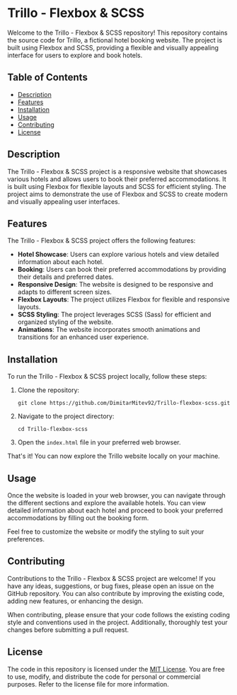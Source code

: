 # Trillo - Flexbox & SCSS

Welcome to the Trillo - Flexbox & SCSS repository! This repository contains the source code for Trillo, a fictional hotel booking website. The project is built using Flexbox and SCSS, providing a flexible and visually appealing interface for users to explore and book hotels.

## Table of Contents

- [Description](#description)
- [Features](#features)
- [Installation](#installation)
- [Usage](#usage)
- [Contributing](#contributing)
- [License](#license)

## Description

The Trillo - Flexbox & SCSS project is a responsive website that showcases various hotels and allows users to book their preferred accommodations. It is built using Flexbox for flexible layouts and SCSS for efficient styling. The project aims to demonstrate the use of Flexbox and SCSS to create modern and visually appealing user interfaces.

## Features

The Trillo - Flexbox & SCSS project offers the following features:

- **Hotel Showcase**: Users can explore various hotels and view detailed information about each hotel.
- **Booking**: Users can book their preferred accommodations by providing their details and preferred dates.
- **Responsive Design**: The website is designed to be responsive and adapts to different screen sizes.
- **Flexbox Layouts**: The project utilizes Flexbox for flexible and responsive layouts.
- **SCSS Styling**: The project leverages SCSS (Sass) for efficient and organized styling of the website.
- **Animations**: The website incorporates smooth animations and transitions for an enhanced user experience.

## Installation

To run the Trillo - Flexbox & SCSS project locally, follow these steps:

1. Clone the repository:

   ```shell
   git clone https://github.com/DimitarMitev92/Trillo-flexbox-scss.git
   ```

2. Navigate to the project directory:

   ```shell
   cd Trillo-flexbox-scss
   ```

3. Open the `index.html` file in your preferred web browser.

That's it! You can now explore the Trillo website locally on your machine.

## Usage

Once the website is loaded in your web browser, you can navigate through the different sections and explore the available hotels. You can view detailed information about each hotel and proceed to book your preferred accommodations by filling out the booking form.

Feel free to customize the website or modify the styling to suit your preferences.

## Contributing

Contributions to the Trillo - Flexbox & SCSS project are welcome! If you have any ideas, suggestions, or bug fixes, please open an issue on the GitHub repository. You can also contribute by improving the existing code, adding new features, or enhancing the design.

When contributing, please ensure that your code follows the existing coding style and conventions used in the project. Additionally, thoroughly test your changes before submitting a pull request.

## License

The code in this repository is licensed under the [MIT License](https://github.com/DimitarMitev92/Trillo-flexbox-scss/blob/master/LICENSE). You are free to use, modify, and distribute the code for personal or commercial purposes. Refer to the license file for more information.
